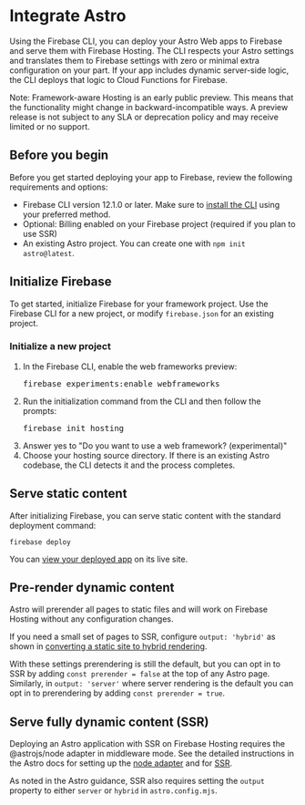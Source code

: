 # Integrate Astro

Using the Firebase CLI, you can deploy your Astro Web apps to Firebase and
serve them with Firebase Hosting. The CLI respects your Astro settings and
translates them to Firebase settings with zero or minimal extra configuration on
your part. If your app includes dynamic server-side logic, the CLI deploys that
logic to Cloud Functions for Firebase.

Note: Framework-aware Hosting is an early public preview. This means
that the functionality might change in backward-incompatible ways. A preview
release is not subject to any SLA or deprecation policy and may receive limited
or no support.

## Before you begin

Before you get started deploying your app to Firebase,
review the following requirements and options:

- Firebase CLI version 12.1.0 or later. Make sure to
  [install the CLI](https://firebase.google.com/docs/cli#install_the_firebase_cli)
  using your preferred method.
- Optional: Billing enabled on your Firebase project
  (required if you plan to use SSR)
- An existing Astro project. You can create one with `npm init astro@latest`.


## Initialize Firebase

To get started, initialize Firebase for your framework project.
Use the Firebase CLI for a new project, or modify `firebase.json` for an
existing project.

### Initialize a new project

1. In the Firebase CLI, enable the web frameworks preview:
   <pre class="devsite-terminal">firebase experiments:enable webframeworks</pre>
1. Run the initialization command from the CLI and then follow the prompts:
   <pre class="devsite-terminal">firebase init hosting</pre>
1.  Answer yes to "Do you want to use a web framework? (experimental)"
1.  Choose your hosting source directory.  If there is an existing Astro codebase,
    the CLI detects it and the process completes.

## Serve static content

After initializing Firebase, you can serve static content with the standard
deployment command:

```shell
firebase deploy
```

You can [view your deployed app](/docs/hosting/test-preview-deploy#view-changes)
on its live site.

## Pre-render dynamic content

Astro will prerender all pages to static files and will work on Firebase Hosting without any configuration changes.

If you need a small set of pages to SSR, configure `output: 'hybrid'` as
shown in
[converting a static site to hybrid rendering](https://docs.astro.build/en/guides/server-side-rendering/#converting-a-static-site-to-hybrid-rendering`).

With these settings prerendering is still the default, but you can opt in to SSR by
adding `const prerender = false` at the top of any Astro page. Similarly, 
in `output: 'server'` where
server rendering is the default you can opt in to prerendering by adding 
`const prerender = true`.

## Serve fully dynamic content (SSR)

Deploying an Astro application with SSR on Firebase Hosting requires the 
@astrojs/node adapter in middleware mode. See the detailed instructions in the
Astro docs for setting up the
[node adapter](https://docs.astro.build/en/guides/integrations-guide/node/)
and for [SSR](https://docs.astro.build/en/guides/server-side-rendering/).

As noted in the Astro guidance, SSR also requires setting the `output` property to either `server` or `hybrid` in `astro.config.mjs`.
